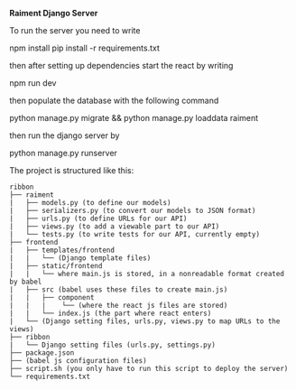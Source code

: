 **Raiment Django Server**

To run the server you need to write

npm install
pip install -r requirements.txt

then after setting up dependencies start the react by writing

npm run dev

then populate the database with the following command

python manage.py migrate && python manage.py loaddata raiment

then run the django server by

python manage.py runserver

The project is structured like this:
```
ribbon
├── raiment
|   ├── models.py (to define our models)
|   ├── serializers.py (to convert our models to JSON format)
|   ├── urls.py (to define URLs for our API)
|   ├── views.py (to add a viewable part to our API)
|   └── tests.py (to write tests for our API, currently empty)
├── frontend
|   ├── templates/frontend
|   |   └── (Django template files)
|   ├── static/frontend
|   |   └── where main.js is stored, in a nonreadable format created by babel
|   ├── src (babel uses these files to create main.js)
|   |   ├── component
|   |   |    └── (where the react js files are stored)
|   |   └── index.js (the part where react enters)
|   └── (Django setting files, urls.py, views.py to map URLs to the views)
├── ribbon
|   └── Django setting files (urls.py, settings.py)
├── package.json 
├── (babel js configuration files)
├── script.sh (you only have to run this script to deploy the server)
└── requirements.txt
```
